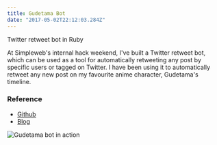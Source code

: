 ```yaml
---
title: Gudetama Bot
date: "2017-05-02T22:12:03.284Z"
---
```


Twitter retweet bot in Ruby

<!-- end -->

At Simpleweb's internal hack weekend, I've built a Twitter retweet bot, which can be used as a tool for automatically retweeting any post by specific users or tagged on Twitter. I have been using it to automatically retweet any new post on my favourite anime character, Gudetama's timeline.

### Reference

* [Github](https://github.com/herecomesjaycee/retweet-bot)
* [Blog](https://simpleweb.co.uk/5-days-in-sitges-for-the-simpleweb-team-to-hone-their-skills/)

![Gudetama bot in action](https://simpleweb.co.uk/wp-content/uploads/2017/05/gudebot.png)
